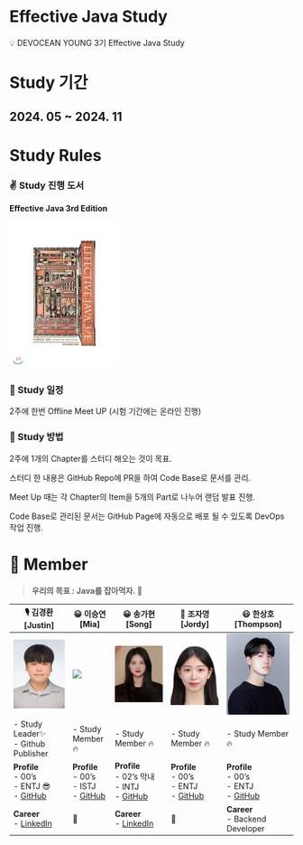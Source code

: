 # Effective Java Study

💡 DEVOCEAN YOUNG 3기 Effective Java Study

# Study 기간
## 2024. 05 ~ 2024. 11

# Study Rules

### ✌️ Study 진행 도서

**Effective Java 3rd Edition**

![Untitled](./assets/bookcover.png)

### 📅 Study 일정

2주에 한번 Offline Meet UP (시험 기간에는 온라인 진행)

### 🙌 Study 방법

2주에 1개의 Chapter를 스터디 해오는 것이 목표.

스터디 한 내용은 GitHub Repo에 PR을 하여 Code Base로 문서를 관리.

Meet Up 때는 각 Chapter의 Item을 5개의 Part로 나누어 랜덤 발표 진행.

Code Base로 관리된 문서는 GitHub Page에 자동으로 배포 될 수 있도록 DevOps 작업 진행.

# 🤝 Member

> **우리의 목표 : Java를 잡아먹자. 🍓**
> 
|🎙️ **김경환 [Justin]**|😀 **이승연 [Mia]**|😀 **송가현 [Song]**|🐰 **조자영 [Jordy]**|😃 **한상호 [Thompson]**|
|-----------------------|-------------------|--------------------|----------------------|-----------------------|
|<img src="./assets/kyounghwan.jpg" width="400">|<img src="./assets/.." width="400">|<img src="./assets/gahyeon.png" width="400">|<img src="./assets/jayoung.jpeg" width="400">|<img src="./assets/sangho.jpeg" width="400">|
|- Study Leader✨</br> - Github Publisher |- Study Member 🔥|- Study Member 🔥|- Study Member 🔥|- Study Member 🔥|
|<b>Profile</b> </br> - 00’s </br> - ENTJ 😎 </br> - [GitHub](https://github.com/KyongHwan-Kim)|<b>Profile</b> </br> - 00’s </br> - ISTJ </br> - [GitHub](https://github.com/tmddus2)|<b>Profile</b> </br> - 02’s 막내 </br> - INTJ </br> - [GitHub](https://github.com/SongGaHyeon)|<b>Profile</b></br>- 00’s</br>- ENTJ</br>- [GitHub](https://github.com/cho-ja-young)|<b>Profile</b> </br>- 00’s</br>- ENTJ</br>- [GitHub](https://github.com/bbbang105)|
|<b>Career</b> </br> - [LinkedIn](https://www.linkedin.com/in/kyounghwan-kim-kr1/)|🚧|<b>Career</b> </br>- [LinkedIn](https://www.linkedin.com/in/gahyeon-song-98243a63?utm_source=share&utm_campaign=share_via&utm_content=profile&utm_medium=ios_app)|🚧|<b>Career</b> </br> - Backend Developer|





<!--

**Here are some ideas to get you started:**

🙋‍♀️ A short introduction - what is your organization all about?
🌈 Contribution guidelines - how can the community get involved?
👩‍💻 Useful resources - where can the community find your docs? Is there anything else the community should know?
🍿 Fun facts - what does your team eat for breakfast?
🧙 Remember, you can do mighty things with the power of [Markdown](https://docs.github.com/github/writing-on-github/getting-started-with-writing-and-formatting-on-github/basic-writing-and-formatting-syntax)
-->
